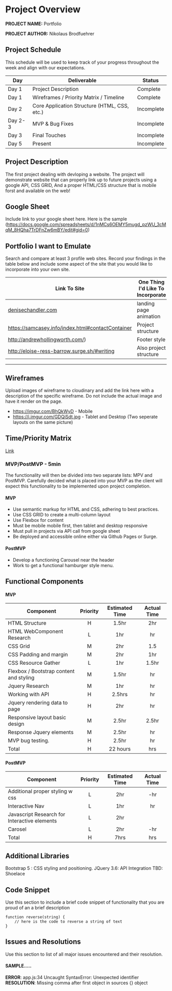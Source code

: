 # Project Overview

**PROJECT NAME:** Portfolio

**PROJECT AUTHOR:** Nikolaus Brodfuehrer

## Project Schedule

This schedule will be used to keep track of your progress throughout the week and align with our expectations.  



|  Day | Deliverable | Status
|---|---| ---|
|Day 1| Project Description | Complete
|Day 1| Wireframes / Priority Matrix / Timeline | Complete
|Day 2| Core Application Structure (HTML, CSS, etc.) | Incomplete
|Day 2-3| MVP & Bug Fixes | Incomplete
|Day 3| Final Touches | Incomplete
|Day 5| Present | Incomplete


## Project Description

 The first project dealing with devloping a website. The project will demonstrate website that can properly link up to future projects using a google API, CSS GRID, And a proper HTML/CSS structure that is mobile forst and available on the web!

## Google Sheet

Include link to your google sheet here.  Here is the sample (https://docs.google.com/spreadsheets/d/1nMCs6OEMY5mugd_pzWU_3cMqM_8HQha7TrDFnZw6mBY/edit#gid=0) 

## Portfolio I want to Emulate

Search and compare at least 3 profile web sites.  Record your findings in the table below and include some aspect of the site that you would like to incorporate into your own site.

Link To Site  | One Thing I'd Like To Incorporate | 
| ------------- | ------------- |
| [denisechandler.com](http://www.denisechandler.com/)| landing page animation
| https://samcasey.info/index.html#contactContainer| Project structure
| http://andrewhollingworth.com/) |  Footer style
| http://eloise-ress-barrow.surge.sh/#writing | Also project structure

---

## Wireframes

Upload images of wireframe to cloudinary and add the link here with a description of the specific wireframe. Do not include the actual image and have it render on the page.  

- https://imgur.com/BhQkWyD - Mobile
- https://i.imgur.com/GDQiSdt.jpg - Tablet and Desktop (Two seperate layouts on the same picture)




## Time/Priority Matrix 

[Link](https://imgur.com/q1Cyn2W)



### MVP/PostMVP - 5min

The functionality will then be divided into two separate lists: MPV and PostMVP.  Carefully decided what is placed into your MVP as the client will expect this functionality to be implemented upon project completion.  

#### MVP 

- Use semantic markup for HTML and CSS, adhering to best practices.
- Use CSS GRID to create a multi-column layout
- Use Flexbox for content
- Must be mobile mobile first, then tablet and desktop responsive
- Must pull in projects via API call from google sheet
- Be deployed and accessible online either via Github Pages or Surge.

#### PostMVP 

- Develop a functioning Carousel near the header
- Work to get a functional hamburger style menu.

## Functional Components



#### MVP
| Component | Priority | Estimated Time | Actual Time |
| --- | :---: |  :---: | :---: | 
| HTML Structure | H | 1.5hr | 2hr |
| HTML WebComponent Research | L | 1hr | hr |
| CSS Grid| M | 2hr | 1.5 |
| CSS Padding and margin| M | 2hr | 1hr |  
| CSS Resource Gather | L | 1hr | 1.5hr
| Flexbox / Bootstrap content and styling | M | 1.5hr|  hr | 
| Jquery Research | M | 1hr | hr |
| Working with API | H | 2.5hrs|  hr | 
| Jquery rendering data to page | H | 2hr | hr |
| Responsive layout basic design | M | 2.5hr | 2.5hr|
| Response Jquery elements | M | 2.5hr | hr | hr |
| MVP bug testing. | H | 2.5hr | hr |
| Total | H | 22  hours| hrs |

#### PostMVP
| Component | Priority | Estimated Time | Actual Time |
| --- | :---: |  :---: | :---: | 
| Additional proper styling w css| L | 2hr | -hr | hr |
| Interactive Nav | L | 1hr | hr |
| Javascript Research for Interactive elements | L | 2hr | 
| Carosel | L | 2hr | -hr | hr |
| Total | H | 7hrs| hrs |

## Additional Libraries
Bootstrap 5 : CSS styling and positioning.
JQuery 3.6: API Integration
TBD: Shoelace

## Code Snippet

Use this section to include a brief code snippet of functionality that you are proud of an a brief description  

```
function reverse(string) {
	// here is the code to reverse a string of text
}
```

## Issues and Resolutions
 Use this section to list of all major issues encountered and their resolution.

#### SAMPLE.....
**ERROR**: app.js:34 Uncaught SyntaxError: Unexpected identifier                                
**RESOLUTION**: Missing comma after first object in sources {} object
